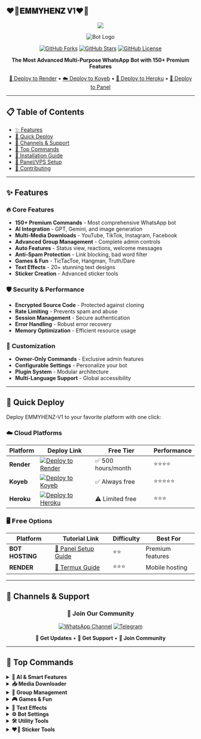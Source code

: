 ## ❤️‍🔥𝐄𝐌𝐌𝐘𝐇𝐄𝐍𝐙 𝐕1❤️‍🔥

<p align="center">
  <a href="https://github.com/emmyhenz">
    <img src="https://readme-typing-svg.herokuapp.com?size=24&color=00a2ff&center=true&vCenter=true&width=600&lines=EMMYHENZ+V1+WHATSAPP+BOT;FREE-FAST+WHATSAPP+BOT;CREATED+BY+EMMYHENZ;MULTI+DEVICE+BOT!">
  </a>
</p>


<div align="center">

![Bot Logo](https://files.catbox.moe/1g7zwq.jpg)

[![GitHub Forks](https://img.shields.io/github/forks/emmyhenz/EMMYHENZ-V1?style=for-the-badge&color=blue)](https://github.com/emmyhenz/EMMYHENZ-V1/fork)
[![GitHub Stars](https://img.shields.io/github/stars/emmyhenz/EMMYHENZ-V1?style=for-the-badge&color=yellow)](https://github.com/emmyhenz/EMMYHENZ-V1/stargazers)
[![GitHub License](https://img.shields.io/github/license/emmyhenz/EMMYHENZ-V1?style=for-the-badge&color=green)](https://github.com/emmyhenz/EMMYHENZ-V1/blob/main/LICENSE)

**The Most Advanced Multi-Purpose WhatsApp Bot with 150+ Premium Features**

[🚀 Deploy to Render](https://render.com) • [☁️ Deploy to Koyeb](https://koyeb.com) • [🔵 Deploy to Heroku](https://heroku.com) • [🎯 Deploy to Panel](https://bot-hosting.net)

</div>

---

## 📋 Table of Contents

- [✨ Features](#-features)
- [🚀 Quick Deploy](#-quick-deploy)
- [📱 Channels & Support](#-channels--support)
- [🎯 Top Commands](#-top-commands)
- [📖 Installation Guide](#-installation-guide)
- [🔧 Panel/VPS Setup](#-panelvps-setup)
- [🤝 Contributing](#-contributing)

---

## ✨ Features

### 🔥 **Core Features**
- **150+ Premium Commands** - Most comprehensive WhatsApp bot
- **AI Integration** - GPT, Gemini, and image generation
- **Multi-Media Downloads** - YouTube, TikTok, Instagram, Facebook
- **Advanced Group Management** - Complete admin controls
- **Auto Features** - Status view, reactions, welcome messages
- **Anti-Spam Protection** - Link blocking, bad word filter
- **Games & Fun** - TicTacToe, Hangman, Truth/Dare
- **Text Effects** - 20+ stunning text designs
- **Sticker Creation** - Advanced sticker tools

### 🛡️ **Security & Performance**
- **Encrypted Source Code** - Protected against cloning
- **Rate Limiting** - Prevents spam and abuse  
- **Session Management** - Secure authentication
- **Error Handling** - Robust error recovery
- **Memory Optimization** - Efficient resource usage

### 🎨 **Customization**
- **Owner-Only Commands** - Exclusive admin features
- **Configurable Settings** - Personalize your bot
- **Plugin System** - Modular architecture
- **Multi-Language Support** - Global accessibility

---

## 🚀 Quick Deploy

Deploy EMMYHENZ-V1 to your favorite platform with one click:

### ☁️ **Cloud Platforms**

| Platform | Deploy Link | Free Tier | Performance |
|----------|-------------|-----------|-------------|
| **Render** | [![Deploy to Render](https://render.com/images/deploy-to-render-button.svg)](https://github.com/emmyhenz/EMMYHENZ-V1) | ✅ 500 hours/month | ⭐⭐⭐⭐ |
| **Koyeb** | [![Deploy to Koyeb](https://www.koyeb.com/static/images/deploy/button.svg)](https://github.com/emmyhenz/EMMYHENZ-V1) | ✅ Always free | ⭐⭐⭐⭐⭐ |
| **Heroku** | [![Deploy to Heroku](https://www.herokucdn.com/deploy/button.svg)](https://github.com/emmyhenz/EMMYHENZ-V1) | ⚠️ Limited free | ⭐⭐⭐ |

### 🖥️ **𝗙𝗿𝗲𝗲 Options**

| Platform | Tutorial Link | Difficulty | Best For |
|----------|---------------|-----------|----------|
| **BOT HOSTING** | [📖 Panel Setup Guide](https://t.me/cyber_xph/189) | ⭐⭐ | Premium features |
| **RENDER** | [📱 Termux Guide](https://t.me/cyber_xph/190) | ⭐⭐⭐ | Mobile hosting |

---

## 📱 Channels & Support

<div align="center">

### 🌟 **Join Our Community**

[![WhatsApp Channel](https://img.shields.io/badge/WhatsApp-Channel-25D366?style=for-the-badge&logo=whatsapp)](https://whatsapp.com/channel/0029VangYOt96H4JhFarL10C)
[![Telegram](https://img.shields.io/badge/Telegram-Support-0088cc?style=for-the-badge&logo=telegram)](https://t.me/cyber_xph)

**🔔 Get Updates** • **💬 Get Support** • **🤝 Join Community**

</div>

---

## 🎯 Top Commands

<details>
<summary><b>🤖 AI & Smart Features</b></summary>

```
• .gpt [text] - ChatGPT AI responses
• .gemini [text] - Google Gemini AI  
• .imagine [prompt] - AI image generation
• .flux [prompt] - Advanced image creation
```
</details>

<details>
<summary><b>📥 Media Downloader</b></summary>

```
• .play [song] - Download music from YouTube
• .tiktok [url] - Download TikTok videos
• .instagram [url] - Download Instagram media
• .facebook [url] - Download Facebook videos
• .ytmp4 [url] - Download YouTube videos
```
</details>

<details>
<summary><b>👥 Group Management</b></summary>

```
• .ban @user - Ban user from group
• .promote @user - Make user admin
• .mute @user - Mute user messages
• .antilink on/off - Toggle link protection
• .welcome on/off - Toggle welcome messages
• .tag [text] - Tag all members
```
</details>

<details>
<summary><b>🎮 Games & Fun</b></summary>

```
• .tictactoe - Play TicTacToe game
• .hangman - Word guessing game
• .truth - Get truth questions
• .dare - Get dare challenges
• .8ball [question] - Magic 8-ball
```
</details>

<details>
<summary><b>🎨 Text Effects</b></summary>

```
• .fire [text] - Fire text effect
• .neon [text] - Neon glow effect  
• .matrix [text] - Matrix style
• .thunder [text] - Lightning effect
• .glitch [text] - Glitch effect
```
</details>

<details>
<summary><b>⚙️ Bot Settings</b></summary>

```
• .mode public/private - Change bot mode
• .autostatus on/off - Auto view statuses
• .autoreact on/off - Auto react messages
• .antidelete on/off - Prevent message deletion
```
</details>

<details>
<summary><b>🛠️ Utility Tools</b></summary>

```
• .weather [city] - Get weather info
• .tts [text] - Text to speech
• .lyrics [song] - Get song lyrics
• .news - Latest news updates
• .ss [url] - Take website screenshot
```
</details>

<details>
<summary><b>❤️‍🔥 Sticker Tools</b></summary>

```
• .sticker - Convert image to sticker
• .take [author]|[pack] - Change sticker info
• .emojimix [emoji1+emoji2] - Mix emojis
• .blur - Blur image effect
```

### ⚡ **Powered by EMMYHENZ**

**Made with ❤️**

[![GitHub](https://img.shields.io/badge/GitHub-100000?style=for-the-badge&logo=github&logoColor=white)](https://github.com/emmyhenz)
[![WhatsApp](https://img.shields.io/badge/WhatsApp-25D366?style=for-the-badge&logo=whatsapp&logoColor=white)](https://whatsapp.com/channel/0029VangYOt96H4JhFarL10C)
[![Telegram](https://img.shields.io/badge/Telegram-2CA5E0?style=for-the-badge&logo=telegram&logoColor=white)](https://t.me/cyber_xph)

**⭐ Star this repo if you found it helpful!**

</div>
